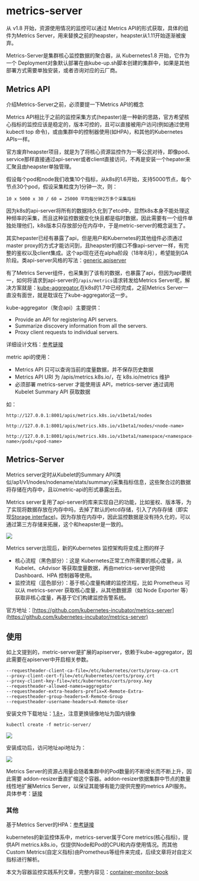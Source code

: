 # metrics-server

从 v1.8 开始，资源使用情况的监控可以通过 Metrics API的形式获取，具体的组件为Metrics Server，用来替换之前的heapster，heapster从1.11开始逐渐被废弃。

Metrics-Server是集群核心监控数据的聚合器，从 Kubernetes1.8 开始，它作为一个 Deployment对象默认部署在由kube-up.sh脚本创建的集群中，如果是其他部署方式需要单独安装，或者咨询对应的云厂商。

## Metrics API <a id="metrics-api"></a>

介绍Metrics-Server之前，必须要提一下Metrics API的概念

Metrics API相比于之前的监控采集方式\(hepaster\)是一种新的思路，官方希望核心指标的监控应该是稳定的，版本可控的，且可以直接被用户访问\(例如通过使用 kubectl top 命令\)，或由集群中的控制器使用\(如HPA\)，和其他的Kubernetes APIs一样。

官方废弃heapster项目，就是为了将核心资源监控作为一等公民对待，即像pod、service那样直接通过api-server或者client直接访问，不再是安装一个hepater来汇聚且由heapster单独管理。

假设每个pod和node我们收集10个指标，从k8s的1.6开始，支持5000节点，每个节点30个pod，假设采集粒度为1分钟一次，则：

```text
10 x 5000 x 30 / 60 = 25000 平均每分钟2万多个采集指标
```

因为k8s的api-server将所有的数据持久化到了etcd中，显然k8s本身不能处理这种频率的采集，而且这种监控数据变化快且都是临时数据，因此需要有一个组件单独处理他们，k8s版本只存放部分在内存中，于是metric-server的概念诞生了。

其实hepaster已经有暴露了api，但是用户和Kubernetes的其他组件必须通过master proxy的方式才能访问到，且heapster的接口不像api-server一样，有完整的鉴权以及client集成。这个api现在还在alpha阶段（18年8月），希望能到GA阶段。类api-server风格的写法：[generic apiserver](https://github.com/kubernetes/apiserver)​

有了Metrics Server组件，也采集到了该有的数据，也暴露了api，但因为api要统一，如何将请求到api-server的`/apis/metrics`请求转发给Metrics Server呢，解决方案就是：[kube-aggregator](https://github.com/kubernetes/kube-aggregator),在k8s的1.7中已经完成，之前Metrics Server一直没有面世，就是耽误在了kube-aggregator这一步。

kube-aggregator（聚合api）主要提供：

* Provide an API for registering API servers.
* Summarize discovery information from all the servers.
* Proxy client requests to individual servers.

详细设计文档：[参考链接](https://github.com/kubernetes/community/blob/master/contributors/design-proposals/api-machinery/aggregated-api-servers.md)​

metric api的使用：

* Metrics API 只可以查询当前的度量数据，并不保存历史数据
* Metrics API URI 为 /apis/metrics.k8s.io/，在 k8s.io/metrics 维护
* 必须部署 metrics-server 才能使用该 API，metrics-server 通过调用 Kubelet Summary API 获取数据

如：

```text
http://127.0.0.1:8001/apis/metrics.k8s.io/v1beta1/nodes
​
http://127.0.0.1:8001/apis/metrics.k8s.io/v1beta1/nodes/<node-name>
​
http://127.0.0.1:8001/apis/metrics.k8s.io/v1beta1/namespace/<namespace-name>/pods/<pod-name>
```

## Metrics-Server <a id="metrics-server"></a>

Metrics server定时从Kubelet的Summary API\(类似/ap1/v1/nodes/nodename/stats/summary\)采集指标信息，这些聚合过的数据将存储在内存中，且以metric-api的形式暴露出去。

Metrics server复用了api-server的库来实现自己的功能，比如鉴权、版本等，为了实现将数据存放在内存中吗，去掉了默认的etcd存储，引入了内存存储（即实现[Storage interface](https://github.com/kubernetes/apiserver/blob/master/pkg/registry/rest/rest.go)\)。因为存放在内存中，因此监控数据是没有持久化的，可以通过第三方存储来拓展，这个和heapster是一致的。

![](http://www.xuyasong.com/wp-content/uploads/2019/01/03659112b8502f2a2ab7b7df8b735782.png)

Metrics server出现后，新的​Kubernetes 监控架构将变成上图的样子

* 核心流程（黑色部分）：这是 Kubernetes正常工作所需要的核心度量，从 Kubelet、cAdvisor 等获取度量数据，再由metrics-server提供给 Dashboard、HPA 控制器等使用。
* 监控流程（蓝色部分）：基于核心度量构建的监控流程，比如 Prometheus 可以从 metrics-server 获取核心度量，从其他数据源（如 Node Exporter 等）获取非核心度量，再基于它们构建监控告警系统。

官方地址：[https://github.com/kubernetes-incubator/metrics-server](https://github.com/kubernetes-incubator/metrics-server)​

## 使用 <a id="shi-yong"></a>

如上文提到的，metric-server是扩展的apiserver，依赖于kube-aggregator，因此需要在apiserver中开启相关参数。

```text
--requestheader-client-ca-file=/etc/kubernetes/certs/proxy-ca.crt
--proxy-client-cert-file=/etc/kubernetes/certs/proxy.crt
--proxy-client-key-file=/etc/kubernetes/certs/proxy.key
--requestheader-allowed-names=aggregator
--requestheader-extra-headers-prefix=X-Remote-Extra-
--requestheader-group-headers=X-Remote-Group
--requestheader-username-headers=X-Remote-User
```

安装文件下载地址：[1.8+](https://github.com/kubernetes-incubator/metrics-server/tree/master/deploy/1.8%2B)，注意更换镜像地址为国内镜像

`kubectl create -f metric-server/`

![](http://www.xuyasong.com/wp-content/uploads/2019/01/15473067971765.jpg)

安装成功后，访问地址api地址为：

![](http://www.xuyasong.com/wp-content/uploads/2019/01/15473069387068.jpg)

Metrics Server的资源占用量会随着集群中的Pod数量的不断增长而不断上升，因此需要 addon-resizer垂直扩缩这个容器。addon-resizer依据集群中节点的数量线性地扩展Metrics Server，以保证其能够有能力提供完整的metrics API服务。具体参考：[链接](https://github.com/kubernetes/autoscaler/tree/master/addon-resizer)​

### 其他 <a id="qi-ta"></a>

基于Metrics Server的HPA：[参考链接](http://blog.51cto.com/ylw6006/2115087)​

kubernetes的新监控体系中，metrics-server属于Core metrics\(核心指标\)，提供API metrics.k8s.io，仅提供Node和Pod的CPU和内存使用情况。而其他Custom Metrics\(自定义指标\)由Prometheus等组件来完成，后续文章将对自定义指标进行解析。

本文为容器监控实践系列文章，完整内容见：[container-monitor-book](https://yasongxu.gitbook.io/container-monitor/)

